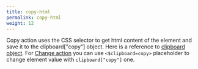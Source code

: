 ```yaml
---
title: copy-html
permalink: copy-html
weight: 12
---
```


Copy action uses the CSS selector to get html content of the element and save it
to the clipboard\["copy"\] object. Here is a reference to [clipboard
object](/clipboard). For [Change action](/change) you can use
`<$clipboard=copy>` placeholder to change element value with `clipboard["copy"]`
one.
